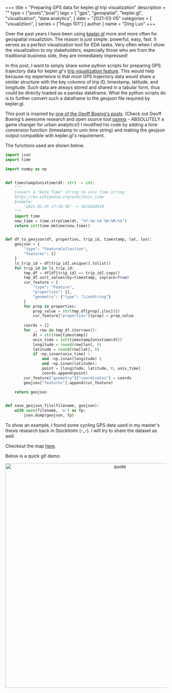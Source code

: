 +++
title = "Preparing GPS data for kepler.gl trip visualization"
description = ""
type = ["posts","post"]
tags = [
    "gps",
    "geospatial",
    "kepler.gl",
    "visualization",
    "data analytics",
]
date = "2021-03-05"
categories = [ 
"visualiztion",
]
series = ["Hugo 101"]
[ author ]
  name = "Ding Luo"
+++

Over the past years I have been using [kepler.gl](https://kepler.gl/) more and more often for geospatial visualiztion. The reason is
just simple: powerful, easy, fast. It serves as a perfect visualization tool for EDA tasks. Very often when I show
the visualization to my stakeholders, especially those who are from the traditional business side, they are immediately
impressed!

In this post, I want to simply share some python scripts for preparing GPS trajectory data for kepler.gl's [trip
visualization feature](https://docs.kepler.gl/docs/user-guides/c-types-of-layers/k-trip). This would help because
my experience is that most GPS trajectory data would share a similar structure with the key columns of trip ID, timestamp, 
latitude, and longitude. Such data are always stored and shared in a tabular form, thus could be directly loaded 
as a pandas dataframe. What the python scripts do is to further convert such a dataframe to the geojson file required by
kepler.gl.

This post is inspired by [one of the Geoff Boeing's posts](https://geoffboeing.com/2015/10/exporting-python-data-geojson/).
(Check out Geoff Boeing's awesome research and open source tool [osmnx](https://github.com/gboeing/osmnx) - ABSOLUTELY
a game changer for urban analytics!)
I modified his code by adding a time conversion function (timestamp to unix time string) and making the geojson
output compatible with kepler.gl's requirement.

The functions used are shown below.
```python
import json
import time

import numpy as np


def timestamp2unixtime(dt: str) -> int:
    """
    Convert a "Date Time" string to unix time string
    https://en.wikipedia.org/wiki/Unix_time
    Example:
        '2021-02-25 17:18:30' -> 1614269910
    """
    import time
    new_time = time.strptime(dt, "%Y-%m-%d %H:%M:%S")
    return int(time.mktime(new_time))


def df_to_geojson(df, properties, trip_id, timestamp, lat, lon):
    geojson = {
        "type": "FeatureCollection",
        "features": []
    }
    ls_trip_id = df[trip_id].unique().tolist()
    for trip_id in ls_trip_id:
        tmp_df = df[df[trip_id] == trip_id].copy()
        tmp_df.sort_values(by=timestamp, inplace=True)
        cur_feature = {
            "type": "Feature", 
            "properties": {}, 
            "geometry": {"type": "LineString"}
        }
        for prop in properties:
            prop_value = str(tmp_df[prop].iloc[0])
            cur_feature["properties"][prop] = prop_value
        
        coords = []
        for _, row in tmp_df.iterrows():
            dt = str(row[timestamp])
            unix_time = int(timestamp2unixtime(dt))
            longitude = round(row[lon], 6)
            latitude = round(row[lat], 6)
            if ~np.isnan(unix_time) \
                and ~np.isnan(longitude) \ 
                and ~np.isnan(latitude):
                point = [longitude, latitude, 0, unix_time]
                coords.append(point)
        cur_feature["geometry"]["coordinates"] = coords
        geojson["features"].append(cur_feature)

    return geojson


def save_geojson_file(filename, geojson):
    with open(filename, 'w') as fp:
        json.dump(geojson, fp)
```

To show an example, I found some cycling GPS data used in my master's thesis research back in Stockholm (-_-).
I will try to share the dataset as well.

Checkout the map [here](../../../cyclist_trips.html).

Below is a quick gif demo.
<center>
<img src="../../../../img/cyclists.gif" width = "700" alt="quote" align=center />
</center>




    

